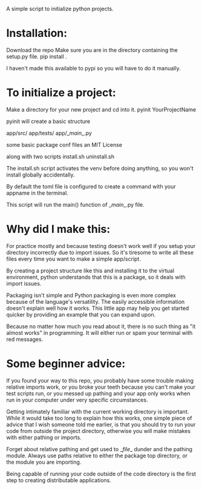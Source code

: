 A simple script to initialize python projects.

# Installation:
Download the repo
Make sure you are in the directory containing the setup.py file.
pip install .

I haven't made this available to pypi so you will have to
do it manually.

# To initialize a project:
Make a directory for your new project and cd into it.
pyinit YourProjectName

pyinit will create a basic structure

app/src/
app/tests/
app/\__main__.py

some basic package conf files
an MIT License

along with two scripts
install.sh
uninstall.sh

The install.sh script activates the venv before
doing anything, so you won't install globally
accidentally.

By default the toml file is configured to create
a command with your appname in the terminal.

This script will run the main() function of \__main__.py file.

# Why did I make this:
For practice mostly and because testing doesn't work well
if you setup your directory incorrectly due to import issues.
So it's tiresome to write all these files every time you want
to make a simple app/script.

By creating a project structure like this and installing it
to the virtual environment, python understands that this
is a package, so it deals with import issues.

Packaging isn't simple and Python packaging is even more complex
because of the language's versatility. The easily accessible 
information doesn't explain well how it works. This little app 
may help you get started quicker by providing an example that 
you can expand upon. 

Because no matter how much you read about it, there is no 
such thing as "it almost works" in programming.
It will either run or spam your terminal with red messages.

# Some beginner advice:
If you found your way to this repo, you probably have some
trouble making relative imports work, or you broke your teeth
because you can't make your test scripts run, or you messed up
pathing and your app only works when run in your computer under
very specific circumstances.

Getting intimately familiar with the current working directory
is important. While it would take too long to explain how this
works, one simple piece of advice that I wish someone told me
earlier, is that you should try to run your code from outside
the project directory, otherwise you will make mistakes with
either pathing or imports.

Forget about relative pathing and get used to \__file__ dunder
and the pathing module. Always use paths relative to either
the package top directory, or the module you are importing.

Being capable of running your code outside of the code directory
is the first step to creating distributable applications.



